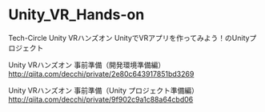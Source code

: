 # Unity_VR_Hands-on
Tech-Circle Unity VRハンズオン UnityでVRアプリを作ってみよう！のUnityプロジェクト

Unity VRハンズオン 事前準備（開発環境準備編）   
http://qiita.com/decchi/private/2e80c643917851bd3269

Unity VRハンズオン 事前準備（Unity プロジェクト準備編）
http://qiita.com/decchi/private/9f902c9a1c88a64cbd06
